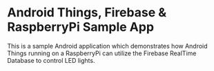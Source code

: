 Android Things, Firebase & RaspberryPi Sample App
===

This is a sample Android application which demonstrates how Android Things running on a RaspberryPi can utilize the Firebase RealTime Database to control LED lights.
